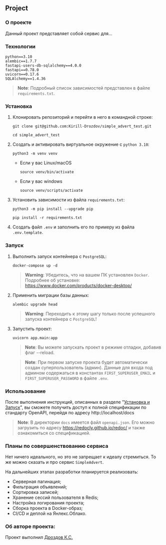 ## Project

### О проекте
Данный проект представляет собой сервис для...


### Технологии
```
python==3.10
alembic==1.7.7
fastapi-users-db-sqlalchemy==4.0.0
fastapi==0.78.0
uvicorn==0.17.6
SQLAlchemy==1.4.36
```
> **Note**:
> Подробный список зависимостей представлен в файле `requirements.txt`.

### Установка

1. Клонировать репозиторий и перейти в него в командной строке:

    ```shell
    git clone git@github.com:Kirill-Drozdov/simple_advert_test.git
    ```

    ```shell
    cd simple_advert_test
    ```

2. Cоздать и активировать виртуальное окружение с `python 3.10`:

    ```shell
    python3 -m venv venv
    ```

    * Если у вас Linux/macOS

        ```
        source venv/bin/activate
        ```

    * Если у вас windows

        ```
        source venv/scripts/activate
        ```

3. Установить зависимости из файла `requirements.txt`:

    ```shell
    python3 -m pip install --upgrade pip
    ```

    ```shell
    pip install -r requirements.txt
    ```

4. Создать файл `.env` и заполнить его по примеру
из файла `.env.template`.


### Запуск

1. Выполнить запуск контейнера с `PostgreSQL`:

    ```shell
    docker-compose up -d
    ```
    > **Warning**:
    > Убедитесь, что на вашем ПК установлен `Docker`.
    > Подробнее об установке: https://www.docker.com/products/docker-desktop/

2. Применить миграции базы данных:

    ```shell
    alembic upgrade head
    ```
    > **Warning**:
    > Переходить к этому шагу только после успешного запуска контейнера с `PostgreSQL`!

3. Запустить проект:

    ```shell
    uvicorn app.main:app
    ```
    > **Note**:
    > Вы можете запускать проект в режиме отладки, добавив флаг --reload.
   
    > **Note**:
    > При первом запуске проекта будет автоматически создан суперпользователь (админ).
    > Данные для входа под админом содержаться в константах `FIRST_SUPERUSER_EMAIL` и `FIRST_SUPERUSER_PASSWORD` в файле `.env`.


### Использование
После выполнения инструкций, описанных в разделе
"[Установка и Запуск](#установка-и-запуск)", вы сможете получить
доступ к полной спецификации по стандарту OpenAPI, перейдя по адресу http://localhost/docs
> **Note**:
> В директории `docs` имеется файл `openapi.json`.
> Его можно загрузить по адресу https://redocly.github.io/redoc/
> и также ознакомиться со спецификацией.

### Планы по совершенствованию сервиса
Нет ничего идеального, но это не запрещает к идеалу стремиться.
То же можно сказать и про сервис `SimpleAdvert`.

На дальнейших этапах разработки планируется реализовать:
* Серверная пагинация;
* Фильтрация объявлений;
* Сортировка записей;
* Хранение сессий пользователя в Redis;
* Настройка логирования проекта;
* Сборка проекта в Docker-образ;
* CI/CD и деплой на Янлекс.Облако.


### Об авторе проекта:
Проект выполнил [Дроздов К.С.](https://github.com/Kirill-Drozdov)
